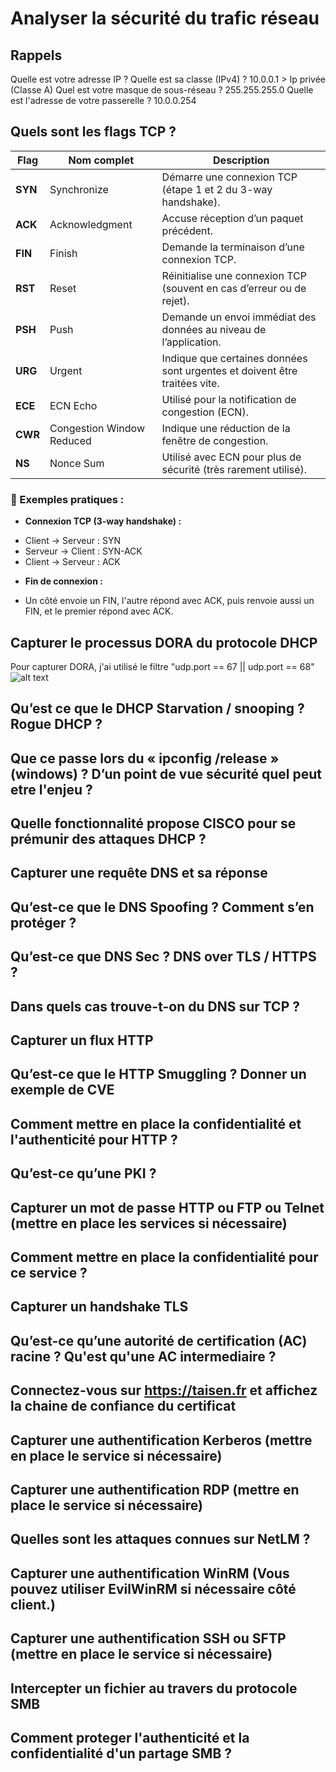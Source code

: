 # Analyser la sécurité du trafic réseau

## Rappels
Quelle est votre adresse IP ? Quelle est sa classe (IPv4) ?
10.0.0.1 > Ip privée (Classe A)
Quel est votre masque de sous-réseau ?
255.255.255.0
Quelle est l'adresse de votre passerelle ?
10.0.0.254

## Quels sont les flags TCP ?
| Flag    | Nom complet               | Description                                                                |
| ------- | ------------------------- | -------------------------------------------------------------------------- |
| **SYN** | Synchronize               | Démarre une connexion TCP (étape 1 et 2 du 3-way handshake).               |
| **ACK** | Acknowledgment            | Accuse réception d’un paquet précédent.                                    |
| **FIN** | Finish                    | Demande la terminaison d’une connexion TCP.                                |
| **RST** | Reset                     | Réinitialise une connexion TCP (souvent en cas d’erreur ou de rejet).      |
| **PSH** | Push                      | Demande un envoi immédiat des données au niveau de l’application.          |
| **URG** | Urgent                    | Indique que certaines données sont urgentes et doivent être traitées vite. |
| **ECE** | ECN Echo                  | Utilisé pour la notification de congestion (ECN).                          |
| **CWR** | Congestion Window Reduced | Indique une réduction de la fenêtre de congestion.                         |
| **NS**  | Nonce Sum                 | Utilisé avec ECN pour plus de sécurité (très rarement utilisé).            |

### 🧠 Exemples pratiques :
* __Connexion TCP (3-way handshake) :__

- Client → Serveur : SYN
- Serveur → Client : SYN-ACK
- Client → Serveur : ACK

* __Fin de connexion :__

- Un côté envoie un FIN, l'autre répond avec ACK, puis renvoie aussi un FIN, et le premier répond avec ACK.

## Capturer le processus DORA du protocole DHCP

Pour capturer DORA, j'ai utilisé le filtre "udp.port == 67 || udp.port == 68"
![alt text](<capture_DORA.png>)
## Qu’est ce que le DHCP Starvation / snooping ? Rogue DHCP ?
## Que ce passe lors du « ipconfig /release » (windows) ? D’un point de vue sécurité quel peut etre l'enjeu ?
## Quelle fonctionnalité propose CISCO pour se prémunir des attaques DHCP ?
## Capturer une requête DNS et sa réponse
## Qu’est-ce que le DNS Spoofing ? Comment s’en protéger ?
## Qu’est-ce que DNS Sec ? DNS over TLS / HTTPS ?
## Dans quels cas trouve-t-on du DNS sur TCP ?
## Capturer un flux HTTP
## Qu’est-ce que le HTTP Smuggling ? Donner un exemple de CVE
## Comment mettre en place la confidentialité et l'authenticité pour HTTP ?
## Qu’est-ce qu’une PKI ?
## Capturer un mot de passe HTTP ou FTP ou Telnet (mettre en place les services si nécessaire)
## Comment mettre en place la confidentialité pour ce service ?
## Capturer un handshake TLS
## Qu’est-ce qu’une autorité de certification (AC) racine ? Qu'est qu'une AC intermediaire ?
## Connectez-vous sur https://taisen.fr et affichez la chaine de confiance du certificat
## Capturer une authentification Kerberos (mettre en place le service si nécessaire)
## Capturer une authentification RDP (mettre en place le service si nécessaire)
## Quelles sont les attaques connues sur NetLM ?
## Capturer une authentification WinRM (Vous pouvez utiliser EvilWinRM si nécessaire côté client.)
## Capturer une authentification SSH ou SFTP (mettre en place le service si nécessaire)
## Intercepter un fichier au travers du protocole SMB
## Comment proteger l'authenticité et la confidentialité d'un partage SMB ?